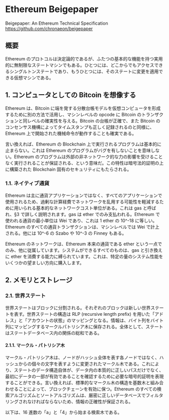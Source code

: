 # Ethereum Beigepaper

Beigepaper: An Ethereum Technical Specification
https://github.com/chronaeon/beigepaper

## 概要

Ethereum のプロトコルは決定論的であるが、ふたつの基本的な機能を持つ実用的に無制限なステートマシンでもある。ひとつには、どこからでもアクセスできるシングルトンステートであり、もうひとつには、そのステートに変更を適用できる仮想マシンである。

## 1. コンピュータとしての Bitcoin を想像する

Ethereum は、Bitcoin に端を発する分散台帳モデルを仮想コンピュータを形成するために別の方法で活用し、マシンレベルの opcode に Bitcoin のトランザクションと同レベルの確実性を与える。Bitcoin の台帳が正確で、また Bitcoin のコンセンサス機構によってタイムスタンプも正しく記録されるのと同様に、Ethereum 上で開始された機械命令が動作することも確実である。

言い換えれば、Ethereum の Blockchain 上で実行されるプログラムは基本的に止まらない。これは Ethereum のプログラムがバグを有しないことを意味しない。Ethereum のプログラムは外部の非ネットワーク的な力の影響を受けることなく実行されることが保証される、という意味だ。この特性は暗号法的証明の上に構築された Blockchain 固有のセキュリティにもたらされる。

### 1.1. ネイティブ通貨

Ethereum は主に通貨アプリケーションではなく、すべてのアプリケーションで使用されるため、過剰な計算経費でネットワークを乱用する可能性を軽減するために用いられる基本的なネットワークコスト単位がある。これは gas と呼ばれ、§3 で詳しく説明されます。gas は ether でのみ支払われる。Ethereum で使われる通貨の最小単位は Wei であり、これは 1 ether の 10^-18 に等しい。Ethereum のすべての通貨トランザクションは、マシンレベルでは Wei で計上される。他には 10^-6 の Szabo や 10^-3 の Finney もある。

Ethereum のネットワークは、Ethereum 本来の通貨である ether という一点でのみ、他に従属しています。システムができるすべてのものは、gas と引き換えに ether を消費する能力に縛られています。これは、特定の量のシステム性能をいくつかの望ましい方向に購入します。

## 2. メモリとストレージ

### 2.1. 世界ステート

世界ステートはブロックに分割される。それぞれのブロックは新しい世界ステートを表す。世界ステートの構造は RLP (recursive length prefix) を用いた「アドレス」と「アカウントの状態」のマッピングとなる。情報は、バイト列をバイト列にマッピングするマークルパトリシア木に保存される。全体として、ステートはステートデータベース内の関係の総和である。

#### 2.1.1. マークル・パトリシア木

マークル・パトリシア木は、ノードがハッシュ全体を表す各ノードではなく、ハッシュからの個々の文字を表すように変更されたマークル木である。これにより、ステートのデータ構造自体が、データ内の本質的に正しいパスだけでなく、最初にデータの一部が有効であることを確認するために必要な暗号的証明を表現することができる。言い換えれば、標準的なマークル木の構造を基数木と組み合わせることによって、ブロックチェーンを有効に保つ。Ethereum のすべての検索アルゴリズムとソートアルゴリズムは、厳密に正しいデータベースでフィルタリングされなければならないため、情報の正確性が保証される。

以下は、16 進数の「a」と「4」から始まる検索木である。
